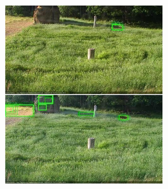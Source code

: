 ![20200714-180446-181448](in2/20200714/20200714-180446-181448_0_.jpg)
![20200714-181454-182455](in2/20200714/20200714-181454-182455_0_.jpg)
